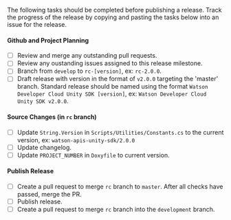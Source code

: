 The following tasks should be completed before publishing a release. Track the progress of the release by copying and pasting the tasks below into an issue for the release.

#### Github and Project Planning

- [ ] Review and merge any outstanding pull requests.
- [ ] Review any oustanding issues assigned to this release milestone.
- [ ] Branch from `develop` to `rc-[version]`, ex: `rc-2.0.0`.
- [ ] Draft release with version in the format of `v2.0.0` targeting the 'master' branch. Standard release should be named using the format `Watson Developer Cloud Unity SDK [version]`, ex: `Watson Developer Cloud Unity SDK v2.0.0`.
 
#### Source Changes (in `rc` branch)
- [ ] Update `String.Version` in `Scripts/Utilities/Constants.cs` to the current version, ex: `watson-apis-unity-sdk/2.0.0`
- [ ] Update changelog.
- [ ] Update `PROJECT_NUMBER` in `Doxyfile` to current version.

#### Publish Release

- [ ] Create a pull request to merge `rc` branch to `master`. After all checks have passed, merge the PR.
- [ ] Publish release.
- [ ] Create a pull request to merge `rc` branch into the `development` branch.